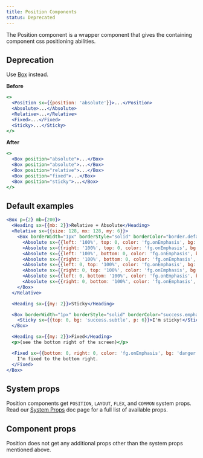 ```yaml
---
title: Position Components
status: Deprecated
---
```


The Position component is a wrapper component that gives the containing component css positioning abilities.

## Deprecation

Use [Box](/Box) instead.

**Before**

```jsx
<>
  <Position sx={{position: 'absolute'}}>...</Position>
  <Absolute>...</Absolute>
  <Relative>...</Relative>
  <Fixed>...</Fixed>
  <Sticky>...</Sticky>
</>
```

**After**

```jsx
<>
  <Box position="absolute">...</Box>
  <Box position="absolute">...</Box>
  <Box position="relative">...</Box>
  <Box position="fixed">...</Box>
  <Box position="sticky">...</Box>
</>
```

## Default examples

```jsx live
<Box p={2} mb={200}>
  <Heading sx={{mb: 2}}>Relative + Absolute</Heading>
  <Relative sx={{size: 128, mx: 128, my: 6}}>
    <Box borderWidth="1px" borderStyle="solid" borderColor="border.default" borderRadius={2} size="100%">
      <Absolute sx={{left: '100%', top: 0, color: 'fg.onEmphasis', bg: 'success.emphasis', p: 1}}>rt</Absolute>
      <Absolute sx={{right: '100%', top: 0, color: 'fg.onEmphasis', bg: 'success.emphasis', p: 1}}>lt</Absolute>
      <Absolute sx={{left: '100%', bottom: 0, color: 'fg.onEmphasis', bg: 'success.emphasis', p: 1}}>rb</Absolute>
      <Absolute sx={{right: '100%', bottom: 0, color: 'fg.onEmphasis', bg: 'success.emphasis', p: 1}}>lb</Absolute>
      <Absolute sx={{left: 0, top: '100%', color: 'fg.onEmphasis', bg: 'success.emphasis', p: 1}}>bl</Absolute>
      <Absolute sx={{right: 0, top: '100%', color: 'fg.onEmphasis', bg: 'success.emphasis', p: 1}}>br</Absolute>
      <Absolute sx={{left: 0, bottom: '100%', color: 'fg.onEmphasis', bg: 'success.emphasis', p: 1}}>tl</Absolute>
      <Absolute sx={{right: 0, bottom: '100%', color: 'fg.onEmphasis', bg: 'success.emphasis', p: 1}}>tr</Absolute>
    </Box>
  </Relative>

  <Heading sx={{my: 2}}>Sticky</Heading>

  <Box borderWidth="1px" borderStyle="solid" borderColor="success.emphasis" borderRadius={2} border={1} height={500}>
    <Sticky sx={{top: 0, bg: 'success.subtle', p: 6}}>I'm sticky!</Sticky>
  </Box>

  <Heading sx={{my: 2}}>Fixed</Heading>
  <p>(see the bottom right of the screen)</p>

  <Fixed sx={{bottom: 0, right: 0, color: 'fg.onEmphasis', bg: 'danger.emphasis', p: 2}}>
    I'm fixed to the bottom right.
  </Fixed>
</Box>
```

## System props

Position components get `POSITION`, `LAYOUT`, `FLEX`, and `COMMON` system props. Read our [System Props](/system-props) doc page for a full list of available props.

## Component props

Position does not get any additional props other than the system props mentioned above.

